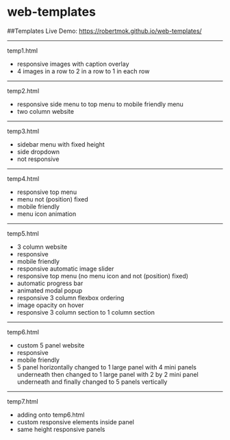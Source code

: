 # web-templates
##Templates Live Demo: https://robertmok.github.io/web-templates/

---

temp1.html
- responsive images with caption overlay
- 4 images in a row to 2 in a row to 1 in each row

---

temp2.html
- responsive side menu to top menu to mobile friendly menu
- two column website

---

temp3.html
- sidebar menu with fixed height
- side dropdown
- not responsive

---

temp4.html
- responsive top menu
- menu not (position) fixed
- mobile friendly
- menu icon animation

---

temp5.html
- 3 column website
- responsive 
- mobile friendly
- responsive automatic image slider
- responsive top menu (no menu icon and not (position) fixed)
- automatic progress bar
- animated modal popup
- responsive 3 column flexbox ordering 
- image opacity on hover
- responsive 3 column section to 1 column section  

---

temp6.html
- custom 5 panel website
- responsive
- mobile friendly
- 5 panel horizontally changed to 1 large panel with 4 mini panels underneath then changed to 1 large panel with 2 by 2 mini panel underneath and finally changed to 5 panels vertically

---

temp7.html
- adding onto temp6.html
- custom responsive elements inside panel
- same height responsive panels
